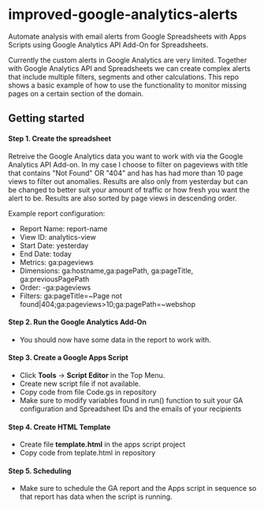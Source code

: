 # improved-google-analytics-alerts

Automate analysis with email alerts from Google Spreadsheets with Apps Scripts using Google Analytics API Add-On for Spreadsheets.

Currently the custom alerts in Google Analytics are very limited. Together with Google Analytics API and Spreadsheets we can create  complex alerts that include multiple filters, segments and other calculations. This repo shows a basic example of how to use the functionality to monitor missing pages on a certain section of the domain.

## Getting started

#### Step 1. Create the spreadsheet

Retreive the Google Analytics data you want to work with via the Google Analytics API Add-on. In my case I choose to filter on pageviews with title that contains "Not Found" OR "404" and has has had more than 10 page views to filter out anomalies. Results are also only from yesterday but can be changed to better suit your amount of traffic or how fresh you want the alert to be. Results are also sorted by page views in descending order.

Example report configuration:

* Report Name: report-name
* View ID: analytics-view
* Start Date: yesterday
* End Date: today
* Metrics: ga:pageviews
* Dimensions:	ga:hostname,ga:pagePath, ga:pageTitle, ga:previousPagePath
* Order: -ga:pageviews
* Filters: ga:pageTitle=~Page not found|404;ga:pageviews>10;ga:pagePath=~webshop

#### Step 2. Run the Google Analytics Add-On

* You should now have some data in the report to work with.

#### Step 3. Create a Google Apps Script

* Click **Tools** -> **Script Editor** in the Top Menu.
* Create new script file if not available.
* Copy code from file Code.gs in repository
* Make sure to modify variables found in run() function to suit your GA configuration and Spreadsheet IDs and the emails of your recipients

#### Step 4. Create HTML Template

* Create file **template.html** in the apps script project
* Copy code from teplate.html in repository

#### Step 5. Scheduling

* Make sure to schedule the GA report and the Apps script in sequence so that report has data when the script is running.

